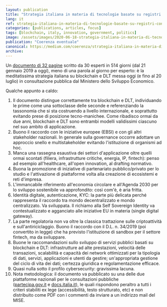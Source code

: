 ```yaml
---
layout: publication
title: "Strategia italiana in materia di tecnologie basate su registri condivisi e blockchain: qualche appunto"
lang: it
ref: strategia-italiana-in-materia-di-tecnologie-basate-su-registri-condivisi-e-blockchain
categories: [publications, articles, focus]
tags: [blockchain, italy, innovation, government, politics]
image: /assets/images/2020-06-18-strategia-italiana-in-materia-di-tecnologie-basate-su-registri-condivisi-e-blockchain.jpg
publication: "Coerenza eventuale"
canonical: https://medium.com/coerenza/strategia-italiana-in-materia-di-tecnologie-basate-su-registri-condivisi-e-blockchain-qualche-31dd01cb4c2
archive:
---
```


Un [documento di 32 pagine](https://www.mise.gov.it/index.php/it/consultazione-blockchain) scritto da 30 esperti in 514 giorni (dal 21 gennaio 2019 a oggi), meno di una parola al giorno per esperto: è la meditatissima strategia italiana su blockchain e DLT messa oggi (e fino al 20 luglio) in consultazione pubblica dal Ministero dello Sviluppo Economico.

Qualche appunto a caldo:

1.  Il documento distingue correttamente tra blockchain e DLT, individuando le prime come una sottoclasse delle seconde e referenziando la tassonomia che si sta costruendo a livello internazionale, e soprattutto evitando prese di posizione tecno-manichee. Come ribadisco ormai da due anni, blockchain e DLT sono entrambi modelli validissimi ciascuno nel suo ambito di applicazione.
2.  Buono il raccordo con le iniziative europee (EBSI) e con gli altri stakeholder nazionali. In generale sulla governance occorre adottare un approccio snello e multistakeholder evitando l'istituzione di organismi ad hoc.
3.  Manca una rassegna esaustiva dei settori d'applicazione oltre quelli ormai scontati (filiera, infrastrutture critiche, energia, IP, fintech): penso ad esempio all'healthcare, all'open innovation, al drafting normativo.
4.  Buona la promozione di iniziative di partenariato pubblico/privato per lo studio e l'attivazione di piattaforme volta alla creazione di ecosistemi e reti d'impresa.
5.  L'immancabile riferimento all'economia circolare e all'Agenda 2030 per lo sviluppo sostenibile va approfondito: così com'è, è aria fritta.
6.  Identità digitale, autenticazione, KYC: la parte più delicata perché rappresenta il raccordo tra mondo decentralizzato e mondo centralizzato. Va sviluppata. Il richiamo alla Self Sovereign Identity va contestualizzato e agganciato alle iniziative EU in materia (single digital gateway).
7.  La parte regolatoria non va oltre la classica trattazione sulle criptoattività e sull'antiriciclaggio. Buono il raccordo con il D.L. n. 34/2019 (poi convertito in legge) che ha previsto l'istituzione di sandbox per il settore fintech, ma da sviluppare.
8.  Buone le raccomandazioni sullo sviluppo di servizi pubblici basati su blockchain e DLT: infrastrutture ad alte prestazioni, velocità delle transazioni, scalabilità e capacità dei network ottimizzati per la tipologia di dati, servizi, applicazioni e utenti da gestire; un'appropriata gestione del ciclo di vita dei dati; certezza giuridica e regolamentazione efficace.
9.  Quasi nulla sotto il profilo cybersecurity: gravissima lacuna.
10. Nota metodologica: il documento va pubblicato su una delle due piattaforme nazionali per le consultazioni pubbliche ([partecipa.gov.it](https://partecipa.gov.it/) e [docs.italia.it](https://docs.italia.it/)), le quali rispondono peraltro a tutti i criteri stabiliti ex lege (accessibilità, testo strutturato, etc) e non distribuito come PDF con i commenti da inviare a un indirizzo mail del MISE.
